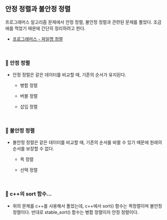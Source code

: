 ## 안정 정렬과 불안정 정렬

프로그래머스 알고리즘 문제에서 안정 정렬, 불안정 정렬과 관련된 문제를 풀었다. 조금 애를 먹었기 때문에 간단히 정리하려고 한다.

- [프로그래머스 - 파일명 정렬](https://programmers.co.kr/learn/courses/30/lessons/17686)

<br>

### :book: 안정 정렬

- 안정 정렬은 같은 데이터를 비교할 때, 기존의 순서가 유지된다.

  - 병합 정렬

  - 버블 정렬

  - 삽입 정렬

<br>

### :book: 불안정 정렬

- 불안정 정렬은 같은 데이터를 비교할 때, 기존의 순서를 바뀔 수 있기 때문에 원래의 순서를 보장할 수 없다.

  - 퀵 정렬

  - 선택 정렬

<br>

### :book: c++의 sort 함수...

- 위의 문제를 c++를 사용해서 풀었는데, c++에서 sort() 함수는 퀵정렬이며 불안정 정렬이다. 반대로 stable_sort() 함수는 병합 정렬이자 안정 정렬이다.
